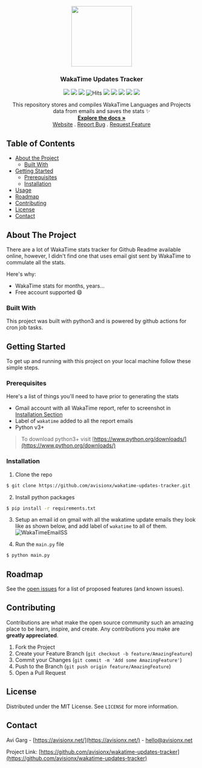 <p align="center">
  <img src="https://user-images.githubusercontent.com/32339251/94999375-8ce6ac80-05d6-11eb-8fa4-73b1559f6c75.png" alt="" width="160" height="160">
  <h3 align="center">WakaTime Updates Tracker</h3>
    
  <p align="center"><img src="https://img.shields.io/github/workflow/status/avisionx/wakatime-updates-tracker/Generate WakaData from Email?style=flat-square"> <img src="https://img.shields.io/badge/hacktoberfest-2020-ff69b4.svg?style=flat-square" /> <img src="https://img.shields.io/github/issues-raw/avisionx/wakatime-updates-tracker?style=flat-square"> <img src="https://hitcounter.pythonanywhere.com/count/tag.svg?url=https%3A%2F%2Fgithub.com%2Favisionx%2Fwakatime-updates-tracker" alt="Hits" /> <img src="https://img.shields.io/github/languages/count/avisionx/wakatime-updates-tracker?style=flat-square"> <img src="https://img.shields.io/github/languages/code-size/avisionx/wakatime-updates-tracker?style=flat-square"> <img src="https://img.shields.io/github/stars/avisionx/wakatime-updates-tracker?style=flat-square"> <img src="https://img.shields.io/github/contributors/avisionx/wakatime-updates-tracker?style=flat-square"> <img src="https://img.shields.io/github/license/avisionx/wakatime-updates-tracker?style=flat-square"></p>

  <p align="center">
    This repository stores and compiles WakaTime Languages and Projects data from emails and saves the stats ✨
    </br>
    <a href="https://github.com/avisionx/wakatime-updates-tracker/#table-of-contents"><strong>Explore the docs »</strong></a><br/>
    <a href="https://avisionx.github.io/wakatime-updates-tracker">Website</a>
    .
    <a href="https://github.com/avisionx/wakatime-updates-tracker/issues">Report Bug</a>
    .
    <a href="https://github.com/avisionx/wakatime-updates-tracker/issues">Request Feature</a>
  </p>
</p>  

<!-- TABLE OF CONTENTS -->
## Table of Contents
* [About the Project](#about-the-project)
  * [Built With](#built-with)
* [Getting Started](#getting-started)
  * [Prerequisites](#prerequisites)
  * [Installation](#installation)
* [Usage](#usage)
* [Roadmap](#roadmap)
* [Contributing](#contributing)
* [License](#license)
* [Contact](#contact)

<!-- ABOUT THE PROJECT -->
## About The Project
There are a lot of WakaTime stats tracker for Github Readme available online, however, I didn't find one that uses email gist sent by WakaTime to commulate all the stats. 

Here's why:
* WakaTime stats for months, years...
* Free account supported :smile:

### Built With
This project was built with python3 and is powered by github actions for cron job tasks.

<!-- GETTING STARTED -->
## Getting Started
To get up and running with this project on your local machine follow these simple steps.

### Prerequisites
Here's a list of things you'll need to have prior to generating the stats
* Gmail account with all WakaTime report, refer to screenshot in [Installation Section](#installation)
* Label of `wakatime` added to all the report emails 
* Python v3+
> To download python3+ visit [https://www.python.org/downloads/](https://www.python.org/downloads/)

### Installation
1. Clone the repo
```sh
$ git clone https://github.com/avisionx/wakatime-updates-tracker.git
```
2. Install python packages
```sh
$ pip install -r requirements.txt
```
3. Setup an email id on gmail with all the wakatime update emails they look like as shown below, and add label of `wakatime` to all of them.
![WakaTimeEmailSS](https://user-images.githubusercontent.com/32339251/94999781-51011680-05d9-11eb-8ae2-126f2dbf7a29.png)

4. Run the `main.py` file
```sh
$ python main.py
```

<!-- ROADMAP -->
## Roadmap
See the [open issues](https://github.com/avisionx/wakatime-updates-tracker/issues) for a list of proposed features (and known issues).

<!-- CONTRIBUTING -->
## Contributing
Contributions are what make the open source community such an amazing place to be learn, inspire, and create. Any contributions you make are **greatly appreciated**.

1. Fork the Project
2. Create your Feature Branch (`git checkout -b feature/AmazingFeature`)
3. Commit your Changes (`git commit -m 'Add some AmazingFeature'`)
4. Push to the Branch (`git push origin feature/AmazingFeature`)
5. Open a Pull Request

<!-- LICENSE -->
## License
Distributed under the MIT License. See `LICENSE` for more information.

<!-- CONTACT -->
## Contact
Avi Garg - [https://avisionx.net/](https://avisionx.net/) - hello@avisionx.net

Project Link: [https://github.com/avisionx/wakatime-updates-tracker](https://github.com/avisionx/wakatime-updates-tracker)
